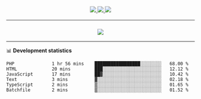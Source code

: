 <h3 align="center">
  <a href="https://github.com/hwalker928">
      <img src="https://img.shields.io/github/followers/hwalker928?label=Followers&style=for-the-badge&color=lightblue">
  </a>
  <a href="https://harryw.link/discord" alt="Discord">
      <img src="https://img.shields.io/discord/738451951758606336?label=discord&style=for-the-badge&color=lightblue"/>
  </a>
  <a href="https://harryw.link/sparked" alt="Sparked Host">
      <img src="https://img.shields.io/static/v1?label=Sponsor&message=Sparked%20Host&color=yellow&style=for-the-badge"/>
  </a>
</h3>

<hr>


<h3 align="center">
  <a href="https://github.com/hwalker928">
      <img src="https://github-profile-trophy.vercel.app/?username=hwalker928&no-bg=true&no-frame=true">
  </a>
</h3>


<hr>

📊 **Development statistics**

<!--START_SECTION:waka-->

```text
PHP              1 hr 56 mins    █████████████████░░░░░░░░   68.00 %
HTML             20 mins         ███░░░░░░░░░░░░░░░░░░░░░░   12.12 %
JavaScript       17 mins         ██▓░░░░░░░░░░░░░░░░░░░░░░   10.42 %
Text             3 mins          ▓░░░░░░░░░░░░░░░░░░░░░░░░   02.18 %
TypeScript       2 mins          ▒░░░░░░░░░░░░░░░░░░░░░░░░   01.65 %
Batchfile        2 mins          ▒░░░░░░░░░░░░░░░░░░░░░░░░   01.52 %
```

<!--END_SECTION:waka-->
